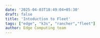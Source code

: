 ```yaml
---
date: '2025-04-03T18:49:04+05:30'
draft: false
title: 'Intoduction to Fleet'
tags: ["edge", "k3s", "rancher","fleet"]
author: Edge Computing team
---
```

